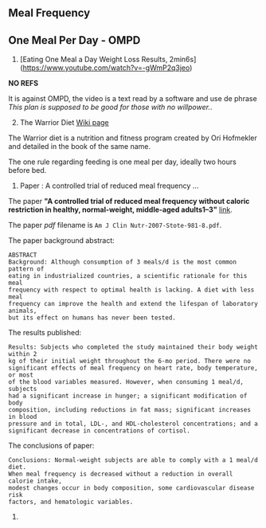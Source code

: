 Meal Frequency
--------------

## One Meal Per Day - OMPD


1. [Eating One Meal a Day Weight Loss Results, 2min6s]
(https://www.youtube.com/watch?v=-gWmP2q3jeo)

**NO REFS**

It is against OMPD, the video is a text read by a software and use de phrase
*This plan is supposed to be good for those with no willpower.*.

2. The Warrior Diet [Wiki page](https://en.wikipedia.org/wiki/Warrior_diet)

The Warrior diet is a nutrition and fitness program created by Ori Hofmekler
and detailed in the book of the same name.

The one rule regarding feeding is one meal per day, ideally two hours before
bed.

1. Paper : A controlled trial of reduced meal frequency …


The paper **"A controlled trial of reduced meal frequency without caloric
restriction in healthy, normal-weight, middle-aged adults1–3"**
[link](http://ajcn.nutrition.org/content/85/4/981.full.pdf).

The paper *pdf* filename is `Am J Clin Nutr-2007-Stote-981-8.pdf`.

The paper background abstract:

```
ABSTRACT
Background: Although consumption of 3 meals/d is the most common pattern of
eating in industrialized countries, a scientific rationale for this meal
frequency with respect to optimal health is lacking. A diet with less meal
frequency can improve the health and extend the lifespan of laboratory animals,
but its effect on humans has never been tested.
```

The results published:

```
Results: Subjects who completed the study maintained their body weight within 2
kg of their initial weight throughout the 6-mo period. There were no
significant effects of meal frequency on heart rate, body temperature, or most
of the blood variables measured. However, when consuming 1 meal/d, subjects
had a significant increase in hunger; a significant modification of body
composition, including reductions in fat mass; significant increases in blood
pressure and in total, LDL-, and HDL-cholesterol concentrations; and a
significant decrease in concentrations of cortisol.
```

The conclusions of paper:

```
Conclusions: Normal-weight subjects are able to comply with a 1 meal/d diet.
When meal frequency is decreased without a reduction in overall calorie intake,
modest changes occur in body composition, some cardiovascular disease risk
factors, and hematologic variables.
```

1.
